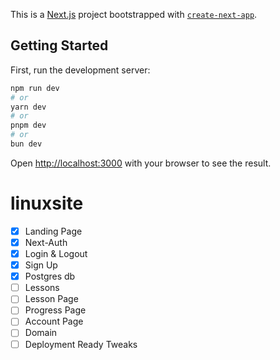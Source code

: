 This is a [Next.js](https://nextjs.org/) project bootstrapped with [`create-next-app`](https://github.com/vercel/next.js/tree/canary/packages/create-next-app).

## Getting Started

First, run the development server:

```bash
npm run dev
# or
yarn dev
# or
pnpm dev
# or
bun dev
```

Open [http://localhost:3000](http://localhost:3000) with your browser to see the result.

# linuxsite
- [x] Landing Page
- [X] Next-Auth
- [x] Login & Logout
- [x] Sign Up
- [x] Postgres db
- [ ] Lessons
- [ ] Lesson Page
- [ ] Progress Page
- [ ] Account Page
- [ ] Domain
- [ ] Deployment Ready Tweaks
